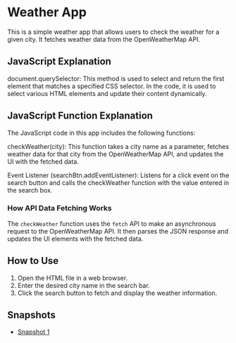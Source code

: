 # Weather App

This is a simple weather app that allows users to check the weather for a given city. It fetches weather data from the OpenWeatherMap API.

## JavaScript Explanation
document.querySelector: This method is used to select and return the first element that matches a specified CSS selector. In the code, it is used to select various HTML elements and update their content dynamically.


## JavaScript Function Explanation

The JavaScript code in this app includes the following functions:

checkWeather(city): This function takes a city name as a parameter, fetches weather data for that city from the OpenWeatherMap API, and updates the UI with the fetched data.

Event Listener (searchBtn.addEventListener): Listens for a click event on the search button and calls the checkWeather function with the value entered in the search box.



### How API Data Fetching Works

The `checkWeather` function uses the `fetch` API to make an asynchronous request to the OpenWeatherMap API. It then parses the JSON response and updates the UI elements with the fetched data.

## How to Use

1. Open the HTML file in a web browser.
2. Enter the desired city name in the search bar.
3. Click the search button to fetch and display the weather information.

## Snapshots

<!-- Add snapshots or screenshots of the app here -->
- [Snapshot 1]('/images/web.png')
